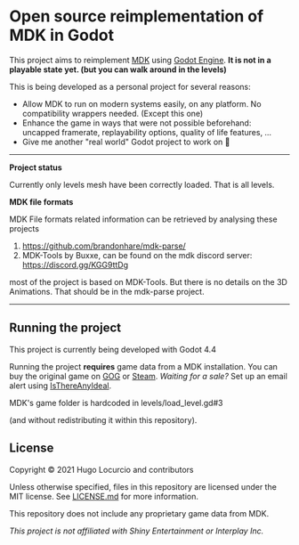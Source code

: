 # Open source reimplementation of MDK in Godot

This project aims to reimplement [MDK](https://en.wikipedia.org/wiki/MDK_(video_game))
using [Godot Engine](https://godotengine.org/). **It is not in a playable state yet. (but you can walk around in the levels)**

This is being developed as a personal project for several reasons:

- Allow MDK to run on modern systems easily, on any platform.
  No compatibility wrappers needed. (Except this one)
- Enhance the game in ways that were not possible beforehand: uncapped framerate,
  replayability options, quality of life features, …
- Give me another "real world" Godot project to work on :slightly_smiling_face:

___

**Project status**

Currently only levels mesh have been correctly loaded. That is all levels.

**MDK file formats**

MDK File formats related information can be retrieved by analysing these projects

1. https://github.com/brandonhare/mdk-parse/
2. MDK-Tools by Buxxe, can be found on the mdk discord server: https://discord.gg/KGG9ttDg

most of the project is based on MDK-Tools. But there is no details on the 3D Animations. That should be in the mdk-parse project.

___

## Running the project

This project is currently being developed with Godot 4.4

Running the project **requires** game data from a MDK installation.
You can buy the original game on [GOG](https://www.gog.com/game/mdk)
or [Steam](https://store.steampowered.com/app/38450/MDK/).
*Waiting for a sale?* Set up an email alert using [IsThereAnyIdeal](https://isthereanydeal.com/game/mdk/info/).

MDK's game folder is hardcoded in levels/load_level.gd#3

(and without redistributing it within this repository).

## License

Copyright © 2021 Hugo Locurcio and contributors

Unless otherwise specified, files in this repository are licensed under the MIT license.
See [LICENSE.md](LICENSE.md) for more information.

This repository does not include any proprietary game data from MDK.

*This project is not affiliated with Shiny Entertainment or Interplay Inc.*
